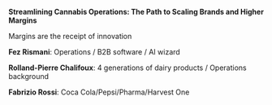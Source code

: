 
**Streamlining Cannabis Operations: The Path to Scaling Brands and Higher Margins**

Margins are the receipt of innovation

**Fez Rismani**: Operations / B2B software / AI wizard

**Rolland-Pierre Chalifoux**: 4 generations of dairy products / Operations background

**Fabrizio Rossi**: Coca Cola/Pepsi/Pharma/Harvest One

